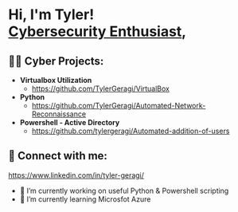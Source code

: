 <h1>Hi, I'm Tyler! <br/><a href="https://github.com/TylerGeragi"><a href="https://www.linkedin.com/in/tylergeragi/">Cybersecurity Enthusiast</a>, 

<h2>👨‍💻 Cyber Projects:</h2>

- <b>Virtualbox Utilization </b>
  -  https://github.com/TylerGeragi/VirtualBox
- <b>Python  </b>
  -  https://github.com/TylerGeragi/Automated-Network-Reconnaissance
- <b>Powershell - Active Directory</b>
  - https://github.com/tylergeragi/Automated-addition-of-users


<h2> 🤳 Connect with me:</h2>

https://www.linkedin.com/in/tyler-geragi/

- 🔭 I’m currently working on useful Python & Powershell scripting
- 🌱 I’m currently learning Microsfot Azure
